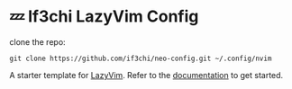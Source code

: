 # 💤 If3chi LazyVim Config

clone the repo:

  ` git clone https://github.com/if3chi/neo-config.git ~/.config/nvim `

A starter template for [LazyVim](https://github.com/LazyVim/LazyVim).
Refer to the [documentation](https://lazyvim.github.io/installation) to get started.
